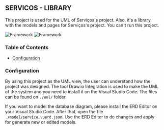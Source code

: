## SERVICOS - LIBRARY

This project is used for the UML of Serviços's project. Also, it's a library with the models and pages for Serviços's project. You can't run this project.

![Framework](https://img.shields.io/badge/ERDEditot-Framework-brightgreen)
![Framework](https://img.shields.io/badge/DrawIOIntegration-Framework-brightgreen)

### Table of Contents
* [Configuration](#configuration)

<a name="configuration"></a>
### Configuration

By using this project as the UML view, the user can understand how the project was designed. The tool Draw.io Integration is used to make the UML of the system and you need to install it on the Visual Studio Code. The files can be found on `./uml/` folder.

If you want to model the database diagram, please install the ERD Editor on your Visual Studio Code. After that, open the file `./model/service.vuerd.json`. Use the ERD Editor to do changes and apply for generate new or edited models.